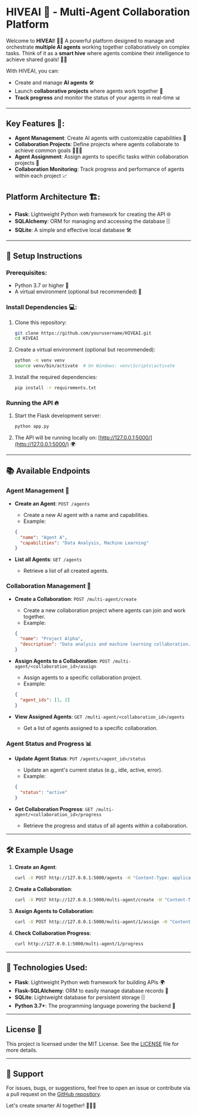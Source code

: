 # HIVEAI 🐝 - Multi-Agent Collaboration Platform

Welcome to **HIVEAI**! 🧠✨ A powerful platform designed to manage and orchestrate **multiple AI agents** working together collaboratively on complex tasks. Think of it as a **smart hive** where agents combine their intelligence to achieve shared goals! 🤖💡

With HIVEAI, you can:
- Create and manage **AI agents** 🛠️
- Launch **collaborative projects** where agents work together 🤝
- **Track progress** and monitor the status of your agents in real-time 📊

---

## Key Features 🚀:
- **Agent Management**: Create AI agents with customizable capabilities 🤖
- **Collaboration Projects**: Define projects where agents collaborate to achieve common goals 🧑‍🤝‍🧑
- **Agent Assignment**: Assign agents to specific tasks within collaboration projects 🎯
- **Collaboration Monitoring**: Track progress and performance of agents within each project 📈

## Platform Architecture 🏗️:
- **Flask**: Lightweight Python web framework for creating the API 🌐
- **SQLAlchemy**: ORM for managing and accessing the database 🗄️
- **SQLite**: A simple and effective local database 🛠️

---

## 🚨 Setup Instructions

### Prerequisites:
- Python 3.7 or higher 🐍
- A virtual environment (optional but recommended) 🌱

### Install Dependencies 💻:

1. Clone this repository:
   ```bash
   git clone https://github.com/yourusername/HIVEAI.git
   cd HIVEAI
   ```

2. Create a virtual environment (optional but recommended):
   ```bash
   python -m venv venv
   source venv/bin/activate  # On Windows: venv\Scripts\activate
   ```

3. Install the required dependencies:
   ```bash
   pip install -r requirements.txt
   ```

### Running the API 🔥

1. Start the Flask development server:
   ```bash
   python app.py
   ```

2. The API will be running locally on: [http://127.0.0.1:5000/](http://127.0.0.1:5000/) 🌍

---

## 📚 Available Endpoints

### **Agent Management** 🤖

- **Create an Agent**: `POST /agents`
  - Create a new AI agent with a name and capabilities.
  - Example:
  ```json
  {
    "name": "Agent A",
    "capabilities": "Data Analysis, Machine Learning"
  }
  ```

- **List all Agents**: `GET /agents`
  - Retrieve a list of all created agents.

### **Collaboration Management** 🤝

- **Create a Collaboration**: `POST /multi-agent/create`
  - Create a new collaboration project where agents can join and work together.
  - Example:
  ```json
  {
    "name": "Project Alpha",
    "description": "Data analysis and machine learning collaboration."
  }
  ```

- **Assign Agents to a Collaboration**: `POST /multi-agent/<collaboration_id>/assign`
  - Assign agents to a specific collaboration project.
  - Example:
  ```json
  {
    "agent_ids": [1, 2]
  }
  ```

- **View Assigned Agents**: `GET /multi-agent/<collaboration_id>/agents`
  - Get a list of agents assigned to a specific collaboration.

### **Agent Status and Progress** 📊

- **Update Agent Status**: `PUT /agents/<agent_id>/status`
  - Update an agent's current status (e.g., idle, active, error).
  - Example:
  ```json
  {
    "status": "active"
  }
  ```

- **Get Collaboration Progress**: `GET /multi-agent/<collaboration_id>/progress`
  - Retrieve the progress and status of all agents within a collaboration.

---

## 🛠️ Example Usage

1. **Create an Agent**:
   ```bash
   curl -X POST http://127.0.0.1:5000/agents -H "Content-Type: application/json" -d '{"name": "Agent A", "capabilities": "Data Processing, Image Recognition"}'
   ```

2. **Create a Collaboration**:
   ```bash
   curl -X POST http://127.0.0.1:5000/multi-agent/create -H "Content-Type: application/json" -d '{"name": "Project Omega", "description": "Collaboration on data analysis."}'
   ```

3. **Assign Agents to Collaboration**:
   ```bash
   curl -X POST http://127.0.0.1:5000/multi-agent/1/assign -H "Content-Type: application/json" -d '{"agent_ids": [1, 2]}'
   ```

4. **Check Collaboration Progress**:
   ```bash
   curl http://127.0.0.1:5000/multi-agent/1/progress
   ```

---

## 🔧 Technologies Used:
- **Flask**: Lightweight Python web framework for building APIs 🌍
- **Flask-SQLAlchemy**: ORM to easily manage database records 📄
- **SQLite**: Lightweight database for persistent storage 🗄️
- **Python 3.7+**: The programming language powering the backend 🐍

---

## License 📜

This project is licensed under the MIT License. See the [LICENSE](LICENSE) file for more details.

---

## 💬 Support

For issues, bugs, or suggestions, feel free to open an issue or contribute via a pull request on the [GitHub repository](https://github.com/hiveagent/HIVEAI).

Let's create smarter AI together! 🤖💡✨
```
